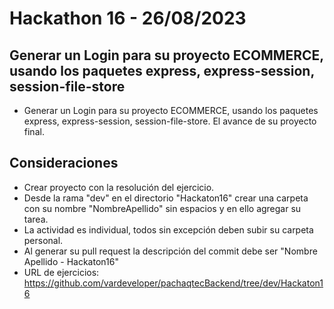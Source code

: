 # Hackathon 16 - 26/08/2023

## Generar un Login para su proyecto ECOMMERCE, usando los paquetes express, express-session, session-file-store

- Generar un Login para su proyecto ECOMMERCE, usando los paquetes express, express-session, session-file-store. El avance de su proyecto final.

## Consideraciones

- Crear proyecto con la resolución del ejercicio.
- Desde la rama "dev" en el directorio "Hackaton16" crear una carpeta con su nombre "NombreApellido" sin espacios y en ello agregar su tarea.
- La actividad es individual, todos sin excepción deben subir su carpeta personal.
- Al generar su pull request la descripción del commit debe ser "Nombre Apellido - Hackaton16"
- URL de ejercicios: https://github.com/vardeveloper/pachaqtecBackend/tree/dev/Hackaton16
